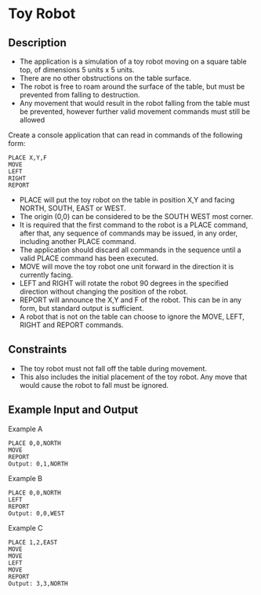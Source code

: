 # Toy Robot

## Description
* The application is a simulation of a toy robot moving on a square table top, of dimensions 5 units x 5 units.
* There are no other obstructions on the table surface. 
* The robot is free to roam around the surface of the table, but must be prevented from falling to destruction.
* Any movement that would result in the robot falling from the table must be prevented, however further valid movement commands must still be allowed

Create a console application that can read in commands of the following form:
```
PLACE X,Y,F
MOVE
LEFT
RIGHT
REPORT
```

* PLACE will put the toy robot on the table in position X,Y and facing NORTH, SOUTH, EAST or WEST.
* The origin (0,0) can be considered to be the SOUTH WEST most corner.
* It is required that the first command to the robot is a PLACE command, after that, any sequence of commands may be issued, in any order, including another PLACE command.
* The application should discard all commands in the sequence until a valid PLACE command has been executed.
* MOVE will move the toy robot one unit forward in the direction it is currently facing. 
* LEFT and RIGHT will rotate the robot 90 degrees in the specified direction without changing the position of the robot.
* REPORT will announce the X,Y and F of the robot. This can be in any form, but standard output is sufficient.
* A robot that is not on the table can choose to ignore the MOVE, LEFT, RIGHT and REPORT commands.

## Constraints
* The toy robot must not fall off the table during movement.
* This also includes the initial placement of the toy robot. Any move that would cause the robot to fall must be ignored.

## Example Input and Output

Example A
```
PLACE 0,0,NORTH 
MOVE 
REPORT 
Output: 0,1,NORTH 
```

Example B
```
PLACE 0,0,NORTH 
LEFT 
REPORT 
Output: 0,0,WEST 
```

Example C
```
PLACE 1,2,EAST 
MOVE 
MOVE 
LEFT 
MOVE 
REPORT 
Output: 3,3,NORTH
```